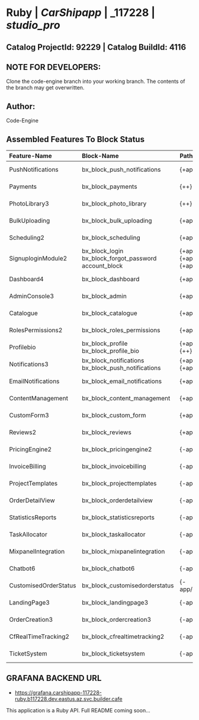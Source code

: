 # **Ruby** | _**CarShipapp**_ | _**117228** | _**studio_pro**_  

## **Catalog ProjectId: 92229** | **Catalog BuildId: 4116**

## NOTE FOR DEVELOPERS:
Clone the code-engine branch into your working branch. The contents of the branch may get overwritten.
## Author:
Code-Engine
## Assembled Features To Block Status

| **Feature-Name**        | **Block-Name**        | **Path**  | **Status**  |
|:-------------|:-------------|:-------------|:-------------|
| PushNotifications      | bx_block_push_notifications<br>      | {+app/controllers/bx_block_push_notifications+}<br> | {+Non-Empty+} |
| Payments      | bx_block_payments<br>      | {++}<br> | {+Non-Empty+} |
| PhotoLibrary3      | bx_block_photo_library<br>      | {++}<br> | {+Non-Empty+} |
| BulkUploading      | bx_block_bulk_uploading<br>      | {+app/controllers/bx_block_bulk_uploading+}<br> | {+Non-Empty+} |
| Scheduling2      | bx_block_scheduling<br>      | {+app/controllers/bx_block_scheduling+}<br> | {+Non-Empty+} |
| SignuploginModule2      | bx_block_login<br>bx_block_forgot_password<br>account_block<br>      | {+app/controllers/bx_block_login+}<br>{+app/controllers/bx_block_forgot_password+}<br>{+app/controllers/account_block+}<br> | {+Non-Empty+} |
| Dashboard4      | bx_block_dashboard<br>      | {+app/controllers/bx_block_dashboard+}<br> | {+Non-Empty+} |
| AdminConsole3      | bx_block_admin<br>      | {+app/controllers/bx_block_admin+}<br> | {+Non-Empty+} |
| Catalogue      | bx_block_catalogue<br>      | {+app/controllers/bx_block_catalogue+}<br> | {+Non-Empty+} |
| RolesPermissions2      | bx_block_roles_permissions<br>      | {+app/controllers/bx_block_roles_permissions+}<br> | {+Non-Empty+} |
| Profilebio      | bx_block_profile<br>bx_block_profile_bio<br>      | {+app/controllers/bx_block_profile+}<br>{++}<br> | {+Non-Empty+} |
| Notifications3      | bx_block_notifications<br>bx_block_push_notifications<br>      | {+app/controllers/bx_block_notifications+}<br>{+app/controllers/bx_block_push_notifications+}<br> | {+Non-Empty+} |
| EmailNotifications      | bx_block_email_notifications<br>      | {+app/controllers/bx_block_email_notifications+}<br> | {+Non-Empty+} |
| ContentManagement      | bx_block_content_management<br>      | {+app/controllers/bx_block_content_management+}<br> | {+Non-Empty+} |
| CustomForm3      | bx_block_custom_form<br>      | {+app/controllers/bx_block_custom_form+}<br> | {+Non-Empty+} |
| Reviews2      | bx_block_reviews<br>      | {+app/controllers/bx_block_reviews+}<br> | {+Non-Empty+} |
| PricingEngine2      | bx_block_pricingengine2      | {-app/controllers/bx_block_pricingengine2-} | {-Empty-} |
| InvoiceBilling      | bx_block_invoicebilling      | {-app/controllers/bx_block_invoicebilling-} | {-Empty-} |
| ProjectTemplates      | bx_block_projecttemplates      | {-app/controllers/bx_block_projecttemplates-} | {-Empty-} |
| OrderDetailView      | bx_block_orderdetailview      | {-app/controllers/bx_block_orderdetailview-} | {-Empty-} |
| StatisticsReports      | bx_block_statisticsreports      | {-app/controllers/bx_block_statisticsreports-} | {-Empty-} |
| TaskAllocator      | bx_block_taskallocator      | {-app/controllers/bx_block_taskallocator-} | {-Empty-} |
| MixpanelIntegration      | bx_block_mixpanelintegration      | {-app/controllers/bx_block_mixpanelintegration-} | {-Empty-} |
| Chatbot6      | bx_block_chatbot6      | {-app/controllers/bx_block_chatbot6-} | {-Empty-} |
| CustomisedOrderStatus      | bx_block_customisedorderstatus      | {-app/controllers/bx_block_customisedorderstatus-} | {-Empty-} |
| LandingPage3      | bx_block_landingpage3      | {-app/controllers/bx_block_landingpage3-} | {-Empty-} |
| OrderCreation3      | bx_block_ordercreation3      | {-app/controllers/bx_block_ordercreation3-} | {-Empty-} |
| CfRealTimeTracking2      | bx_block_cfrealtimetracking2      | {-app/controllers/bx_block_cfrealtimetracking2-} | {-Empty-} |
| TicketSystem      | bx_block_ticketsystem      | {-app/controllers/bx_block_ticketsystem-} | {-Empty-} |

## GRAFANA BACKEND URL
 - https://grafana.carshipapp-117228-ruby.b117228.dev.eastus.az.svc.builder.cafe

This application is a Ruby API. Full README coming soon...
